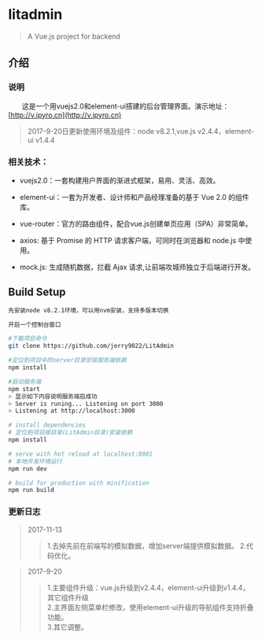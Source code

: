 # litadmin
> A Vue.js project for backend

## 介绍


### 说明

　　这是一个用vuejs2.0和element-ui搭建的后台管理界面。演示地址：[http://v.ipyro.cn](http://v.ipyro.cn)

> 2017-9-20日更新使用环境及组件：node v8.2.1,vue.js v2.4.4，element-ui v1.4.4
    

### 相关技术：

* vuejs2.0：一套构建用户界面的渐进式框架，易用、灵活、高效。

* element-ui：一套为开发者、设计师和产品经理准备的基于 Vue 2.0 的组件库。

* vue-router：官方的路由组件，配合vue.js创建单页应用（SPA）非常简单。

* axios: 基于 Promise 的 HTTP 请求客户端，可同时在浏览器和 node.js 中使用。

* mock.js: 生成随机数据，拦截 Ajax 请求,让前端攻城师独立于后端进行开发。


## Build Setup


``` bash
先安装node v8.2.1环境，可以用nvm安装，支持多版本切换

开启一个控制台窗口

#下载项目命令
git clone https://github.com/jerry9022/LitAdmin

#定位到项目中的server目录安装服务端依赖
npm install

#启动服务端
npm start
> 显示如下内容说明服务端启成功
> Server is runing... Listening on port 3000
> Listening at http://localhost:3000

# install dependencies
# 定位到项目根目录(LitAdmin目录)安装依赖
npm install

# serve with hot reload at localhost:8081
# 本地开发环境运行
npm run dev

# build for production with minification
npm run build
```


### 更新日志
> 2017-11-13
 >> 1.去掉先前在前端写的模拟数据，增加server端提供模拟数据。 
 >> 2.代码优化。  
 
 > 2017-9-20
 >> 1.主要组件升级：vue.js升级到v2.4.4，element-ui升级到v1.4.4，其它组件升级  
 >> 2.主界面左侧菜单栏修改，使用element-ui升级的导航组件支持折叠功能。  
 >> 3.其它调整。




